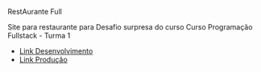 <p>RestAurante Full</p>

Site para restaurante para Desafio surpresa do curso Curso Programação Fullstack - Turma 1

- [Link Desenvolvimento](http://localhost:5500/)
- [Link Produção](https://restaurante-full.netlify.app/)